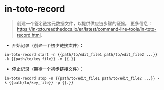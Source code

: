 # in-toto-record

> 创建一个签名链接元数据文件，以提供供应链步骤的证据。
> 更多信息：<https://in-toto.readthedocs.io/en/latest/command-line-tools/in-toto-record.html>。

- 开始记录（创建一个初步链接文件）：

`in-toto-record start -n {{path/to/edit_file1 path/to/edit_file2 ...}} -k {{path/to/key_file}} -m {{.}}`

- 停止记录（期待一个初步链接文件）：

`in-toto-record stop -n {{path/to/edit_file1 path/to/edit_file2 ...}} -k {{path/to/key_file}} -p {{.}}`